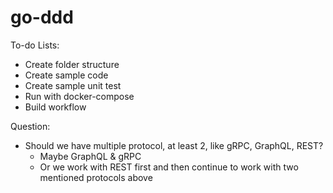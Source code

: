 # go-ddd

To-do Lists:
- Create folder structure 
- Create sample code
- Create sample unit test
- Run with docker-compose 
- Build workflow

Question:
- Should we have multiple protocol, at least 2, like gRPC, GraphQL, REST?
  - Maybe GraphQL & gRPC
  - Or we work with REST first and then continue to work with two mentioned protocols above
